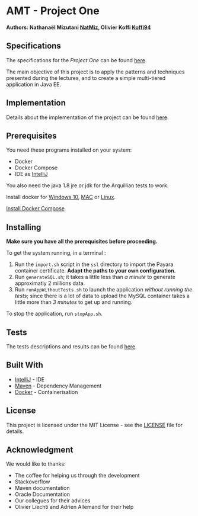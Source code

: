 # AMT - Project One

**Authors: Nathanaël Mizutani [NatMiz](https://github.com/NatMiz), Olivier Koffi [Koffi94](https://github.com/Koffi94)**

## Specifications

The specifications for the *Project One* can be found [here](Specifications.md).

The main objective of this project is to apply the patterns and techniques presented during the lectures, and to create a simple multi-tiered application in Java EE.

## Implementation

Details about the implementation of the project can be found [here](Documentation/Implementation.md).

## Prerequisites

You need these programs installed on your system:

- Docker
- Docker Compose
- IDE as [IntelliJ](https://www.jetbrains.com/idea/download/)

You also need the java 1.8 jre or jdk for the Arquillian tests to work.

Install docker for [Windows 10](https://runnable.com/docker/install-docker-on-windows-10), [MAC](https://runnable.com/docker/install-docker-on-macos) or [Linux](https://runnable.com/docker/install-docker-on-linux).

[Install Docker Compose](https://docs.docker.com/compose/install/).

## Installing

**Make sure you have all the prerequisites before proceeding.**

To get the system running, in a terminal :
1. Run the `import.sh` script in the `ssl` directory to import the Payara container certificate. **Adapt the paths to your own configuration.**
2. Run `generateSQL.sh`; it takes a little less than *a minute* to generate approximatly 2 millions data.
3. Run `runAppWithoutTests.sh` to launch the application *without running the tests*; since there is a lot of data to upload the MySQL container takes a little more than *3 minutes* to get up and running.

To stop the application, run `stopApp.sh`.

## Tests

The tests descriptions and results can be found [here](Documentation/Tests.md).

## Built With

* [IntelliJ](https://www.jetbrains.com/idea/) - IDE
* [Maven](https://maven.apache.org/) - Dependency Management
* [Docker](https://www.docker.com/) - Containerisation

## License

This project is licensed under the MIT License - see the [LICENSE](LICENSE.md) file for details.

## Acknowledgment

We would like to thanks: 
* The coffee for helping us through the development
* Stackoverflow
* Maven documentation
* Oracle Documentation
* Our collegues for their advices
* Olivier Liechti and Adrien Allemand for their help
